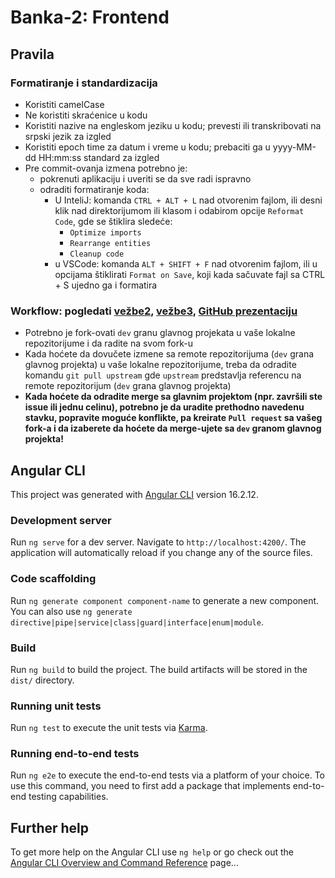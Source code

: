 # Banka-2: Frontend

## Pravila

### Formatiranje i standardizacija

-   Koristiti camelCase
-   Ne koristiti skraćenice u kodu
-   Koristiti nazive na engleskom jeziku u kodu; prevesti ili transkribovati na
    srpski jezik za izgled
-   Koristiti epoch time za datum i vreme u kodu; prebaciti ga u yyyy-MM-dd
    HH:mm:ss standard za izgled
-   Pre commit-ovanja izmena potrebno je:
    -   pokrenuti aplikaciju i uveriti se da sve radi ispravno
    -   odraditi formatiranje koda:
        -   U InteliJ: komanda `CTRL + ALT + L` nad otvorenim fajlom, ili desni
            klik nad direktorijumom ili klasom i odabirom opcije
            `Reformat Code`, gde se štiklira sledeće:
            -   `Optimize imports`
            -   `Rearrange entities`
            -   `Cleanup code`
        -   u VSCode: komanda `ALT + SHIFT + F` nad otvorenim fajlom, ili u
            opcijama štiklirati `Format on Save`, koji kada sačuvate fajl sa
            CTRL + S ujedno ga i formatira

### Workflow: pogledati [vežbe2](https://learning.raf.edu.rs/mod/url/view.php?id=22203), [vežbe3](https://video.raf.edu.rs/stream.php?video=pLpaQR%2FYY%2FWtiUv0Wc%2BZqKKg9Y%2Ff%2BCPUns7Ny4LL0AdM7dVrVj2fLMkGJxz5sNiuXpS0FLZl8q1XXF7y2eP5irdsubKDUtAXvb9u66UvYVI14l%2FiP%2Bo3QrOCY31RZYeTKR8l0XIVN61xb0NPuoreEDuizA0Od4XXRXwx1Gv8uDmEooaQZrKrunRG9CSHdgY3&file=video.mp4), [GitHub prezentaciju](https://docs.google.com/presentation/d/1ehKYiWcBT7fCFnmboQ1N0RgnHzhgfs6xhIym-Ss3v-w/edit#slide=id.p)

-   Potrebno je fork-ovati `dev` granu glavnog projekata u vaše lokalne
    repozitorijume i da radite na svom fork-u
-   Kada hoćete da dovučete izmene sa remote repozitorijuma (`dev` grana glavnog
    projekta) u vaše lokalne repozitorijume, treba da odradite komandu
    `git pull upstream` gde `upstream` predstavlja referencu na remote
    repozitorijum (`dev` grana glavnog projekta)
-   **Kada hoćete da odradite merge sa glavnim projektom (npr. završili ste
    issue ili jednu celinu), potrebno je da uradite prethodno navedenu stavku,
    popravite moguće konflikte, pa kreirate `Pull request` sa vašeg fork-a i da
    izaberete da hoćete da merge-ujete sa `dev` granom glavnog projekta!**

## Angular CLI

This project was generated with
[Angular CLI](https://github.com/angular/angular-cli) version 16.2.12.

### Development server

Run `ng serve` for a dev server. Navigate to `http://localhost:4200/`. The
application will automatically reload if you change any of the source files.

### Code scaffolding

Run `ng generate component component-name` to generate a new component. You can
also use `ng generate directive|pipe|service|class|guard|interface|enum|module`.

### Build

Run `ng build` to build the project. The build artifacts will be stored in the
`dist/` directory.

### Running unit tests

Run `ng test` to execute the unit tests via
[Karma](https://karma-runner.github.io).

### Running end-to-end tests

Run `ng e2e` to execute the end-to-end tests via a platform of your choice. To
use this command, you need to first add a package that implements end-to-end
testing capabilities.

## Further help

To get more help on the Angular CLI use `ng help` or go check out the
[Angular CLI Overview and Command Reference](https://angular.io/cli) page...

